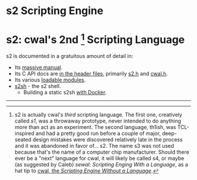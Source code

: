 # s2 Scripting Engine
# s2: cwal's 2nd [^1] Scripting Language

s2 is documented in a gratuitous amount of detail in:

- Its [massive manual](manual/).
- Its C API docs are [in the header files](/dir/include/wh/cwal/s2?ci=trunk), primarily
  [s2.h](/finfo/include/wh/cwal/s2/s2.h) and [cwal.h](/finfo/include/wh/cwal/cwal.h).
- Its various [loadable modules](mod/).
- [s2sh](manual/s2sh.md) - the s2 shell.
    - Building a static s2sh [with Docker](../docker/README.md).

---

[^1]: s2 is actually cwal's *third* scripting language. The first one,
creatively called *s1*, was a throwaway prototype, never intended to
do anything more than act as an experiment. The second language,
th1ish, was TCL-inspired and had a pretty good run before a couple of
major, deep-seated design mistakes were discovered relatively late in
the process and it was abandoned in favor of... s2. The name s3 was
not used because that's the name of a computer chip
manufacturer. Should there ever be a "next" language for cwal, it will
likely be called s4, or maybe (as suggested by Caleb) *sewal:
Scripting Enging With a Language*, as a hat tip to [cwal, the
*Scripting Engine Without a Language*](/).
